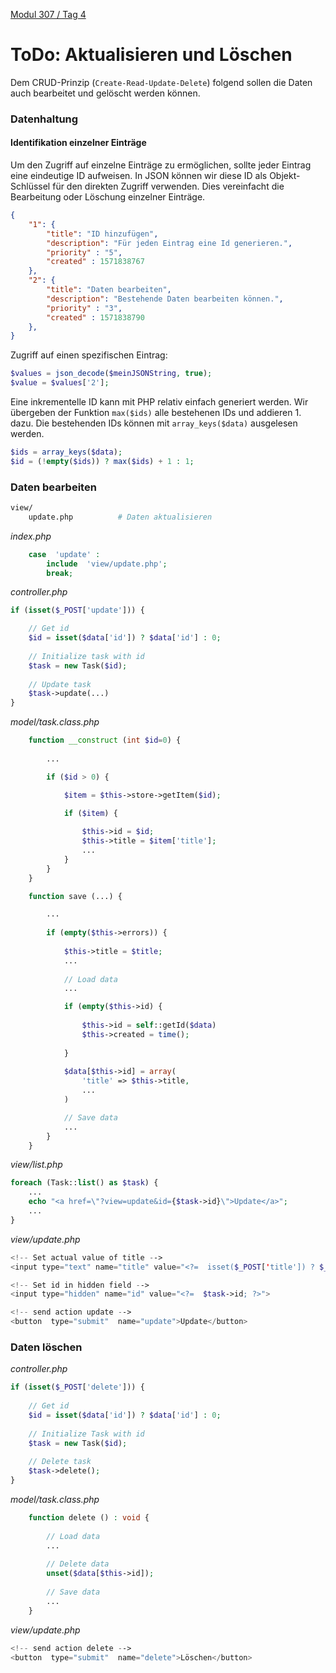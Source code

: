  [Modul 307 / Tag 4](/ilv.307/04-modul-307)

# ToDo: Aktualisieren und Löschen

Dem CRUD-Prinzip (`Create-Read-Update-Delete`) folgend sollen die Daten auch bearbeitet und gelöscht werden können. 

### Datenhaltung

#### Identifikation einzelner Einträge

Um den Zugriff auf einzelne Einträge zu ermöglichen, sollte jeder Eintrag eine eindeutige ID aufweisen. In JSON können wir diese ID als Objekt-Schlüssel für den direkten Zugriff verwenden. Dies vereinfacht die Bearbeitung oder Löschung einzelner Einträge. 

```json
{
	"1": {
		"title": "ID hinzufügen",
		"description": "Für jeden Eintrag eine Id generieren.",
		"priority" : "5",
		"created" : 1571838767
	},
	"2": {
		"title": "Daten bearbeiten",
		"description": "Bestehende Daten bearbeiten können.",
		"priority" : "3",
		"created" : 1571838790
	},
}
```
Zugriff auf einen spezifischen Eintrag:

```php
$values = json_decode($meinJSONString, true);
$value = $values['2'];
```

Eine inkrementelle ID kann mit PHP relativ einfach generiert werden. Wir übergeben der Funktion `max($ids)` alle bestehenen IDs und addieren 1. dazu. Die bestehenden IDs können mit `array_keys($data)` ausgelesen werden.

```php
$ids = array_keys($data);
$id = (!empty($ids)) ? max($ids) + 1 : 1;
```

### Daten bearbeiten

```bash
view/
	update.php          # Daten aktualisieren
```

*index.php*
```php
	case  'update' :
		include  'view/update.php';
		break;
```

*controller.php*

```php
if (isset($_POST['update'])) {

	// Get id
	$id = isset($data['id']) ? $data['id'] : 0;
	
	// Initialize task with id
	$task = new Task($id);
	
	// Update task
	$task->update(...)
}
```

*model/task.class.php*

```php
	function __construct (int $id=0) {
		
		...

		if ($id > 0) {

			$item = $this->store->getItem($id);

			if ($item) {
	
				$this->id = $id;
				$this->title = $item['title'];
				...
			}
		}	
	}

	function save (...) {

		...
		
		if (empty($this->errors)) {
		
			$this->title = $title;
			...
			
			// Load data
			...

			if (empty($this->id) {
			
				$this->id = self::getId($data)
				$this->created = time();
			
			}
			
			$data[$this->id] = array(
				'title' => $this->title,
				...
			)

			// Save data
			...
		}
	}
```
*view/list.php*

```php
foreach (Task::list() as $task) {
	...
	echo "<a href=\"?view=update&id={$task->id}\">Update</a>";
	...
}
```

*view/update.php*

```php
<!-- Set actual value of title -->
<input type="text" name="title" value="<?=  isset($_POST['title']) ? $_POST['title'] : $task->title; ?>" required>

<!-- Set id in hidden field -->
<input type="hidden" name="id" value="<?=  $task->id; ?>">

<!-- send action update -->
<button  type="submit"  name="update">Update</button>
```

### Daten löschen

*controller.php*

```php
if (isset($_POST['delete'])) {
	
	// Get id
	$id = isset($data['id']) ? $data['id'] : 0;
	
	// Initialize Task with id
	$task = new Task($id);
	
	// Delete task
	$task->delete();
}
```

*model/task.class.php*

```php
	function delete () : void {
		
		// Load data
		...
		
		// Delete data
		unset($data[$this->id]);
		
		// Save data
		...
	}
```

*view/update.php*

```php
<!-- send action delete -->
<button  type="submit"  name="delete">Löschen</button>
```
<!--stackedit_data:
eyJoaXN0b3J5IjpbMTQxNzA1Mzc0MywtNjc4NzY0OTA1XX0=
-->